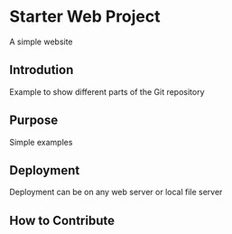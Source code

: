 # Starter Web Project
A simple website

## Introdution
Example to show different parts of the Git repository


## Purpose
Simple examples

## Deployment
Deployment can be on any web server or local file server

## How to Contribute

